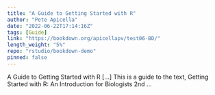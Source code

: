 ```yaml
---
title: "A Guide to Getting Started with R"
author: "Pete Apicella"
date: "2022-06-22T17:14:16Z"
tags: [Guide]
link: "https://bookdown.org/apicellapv/test06-BD/"
length_weight: "5%"
repo: "rstudio/bookdown-demo"
pinned: false
---
```


A Guide to Getting Started with R [...] This is a guide to the text, Getting Started with R: An Introduction for Biologists 2nd ...
